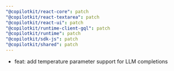 ```yaml
---
"@copilotkit/react-core": patch
"@copilotkit/react-textarea": patch
"@copilotkit/react-ui": patch
"@copilotkit/runtime-client-gql": patch
"@copilotkit/runtime": patch
"@copilotkit/sdk-js": patch
"@copilotkit/shared": patch
---
```


- feat: add temperature parameter support for LLM completions
